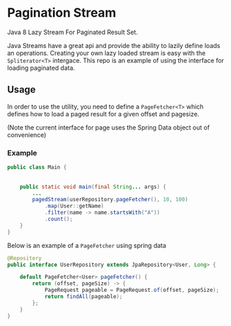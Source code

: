 # Pagination Stream
Java 8 Lazy Stream For Paginated Result Set.

Java Streams have a great api and provide the ability to lazily define loads an operations.
Creating your own lazy loaded stream is easy with the `Spliterator<T>` intergace.
This repo is an example of using the interface for loading paginated data.

## Usage
In order to use the utility, you need to define a `PageFetcher<T>` which defines how to load 
a paged result for a given offset and pagesize.

(Note the current interface for page uses the Spring Data object out of convenience)

### Example
```java
public class Main {
    
    
    public static void main(final String... args) {
        ...
        pagedStream(userRepository.pageFetcher(), 10, 100)
            .map(User::getName)
            .filter(name -> name.startsWith("A"))
            .count();
    }
}
```

Below is an example of a `PageFetcher` using spring data
```java
@Repository
public interface UserRepository extends JpaRepository<User, Long> {

    default PageFetcher<User> pageFetcher() {
        return (offset, pageSize) -> {
            PageRequest pageable = PageRequest.of(offset, pageSize);
            return findAll(pageable);
        };
    }
}
```